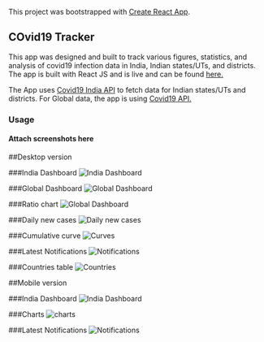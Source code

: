This project was bootstrapped with [Create React App](https://github.com/facebook/create-react-app).

## COvid19 Tracker

This app was designed and built to track various figures, statistics, and analysis of covid19 infection data in India, Indian states/UTs, and districts. The app is built with React JS and is live and can be found [here.](http://arafat-213.github.io/covid19-tracker)

The App uses [Covid19 India API](http://api.covid19india.org) to fetch data for Indian states/UTs and districts. For Global data, the app is using [Covid19 API.](http://api.covid19.com)

### Usage

#### Attach screenshots here

##Desktop version

###India Dashboard
![India Dashboard](https://i.imgur.com/LOjM1Tw.png)

###Global Dashboard
![Global Dashboard](https://i.imgur.com/3mXZ6zL.png)

###Ratio chart
![Global Dashboard](https://i.imgur.com/Of9AsQ6.png)

###Daily new cases
![Daily new cases](https://i.imgur.com/tQWXzBr.png)

###Cumulative curve
![Curves](https://i.imgur.com/cdJmECs.png)

###Latest Notifications
![Notifications](https://i.imgur.com/zQ189Pa.png)

###Countries table
![Countries](https://i.imgur.com/teo3uTS.png)

##Mobile version

###India Dashboard
![India Dashboard](https://i.imgur.com/fqhj4AG.png)

###Charts
![charts](https://i.imgur.com/15sR2Hn.png)

###Latest Notifications
![Notifications](https://i.imgur.com/fnJGep5.png)
